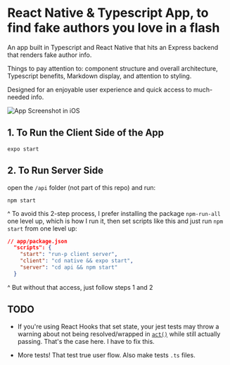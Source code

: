 # React Native & Typescript App, to find fake authors you love in a flash

An app built in Typescript and React Native that hits an Express backend that renders fake author info.

Things to pay attention to: component structure and overall architecture, Typescript benefits, Markdown display, and attention to styling.

Designed for an enjoyable user experience and quick access to much-needed info.

![App Screenshot in iOS]('https://repository-images.githubusercontent.com/274006878/5a783580-b8aa-11ea-852e-950c89bce9d7')

## 1. To Run the Client Side of the App

`expo start`

## 2. To Run Server Side

open the `/api` folder (not part of this repo) and run:

`npm start`

^ To avoid this 2-step process, I prefer installing the package `npm-run-all` one level up, which is how I run it, then set scripts like this and just run `npm start` from one level up:

```json
// app/package.json
  "scripts": {
    "start": "run-p client server",
    "client": "cd native && expo start",
    "server": "cd api && npm start"
  }
```

^ But without that access, just follow steps 1 and 2

## TODO

- If you're using React Hooks that set state, your jest tests may throw a warning about not being resolved/wrapped in [`act()`](https://reactjs.org/docs/test-utils.html) while still actually passing. That's the case here. I have to fix this.

- More tests! That test true user flow. Also make tests `.ts` files.
